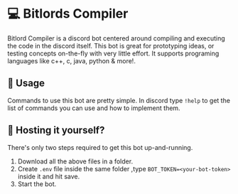 # 💻 Bitlords Compiler
Bitlord Compiler is a discord bot centered around compiling and executing the code in the discord itself. This bot is great for prototyping ideas, or testing concepts on-the-fly with very little effort. It supports programing languages like c++, c, java, python & more!.

## 🏫 Usage
Commands to use this bot are pretty simple. In discord type `!help` to get the list of commands you can use and how to implement them.

## 🔰 Hosting it yourself?
There's only two steps required to get this bot up-and-running.
1) Download all the above files in a folder.
2) Create `.env` file inside the same folder ,type `BOT_TOKEN=<your-bot-token>` inside it and hit save. 
3) Start the bot.
